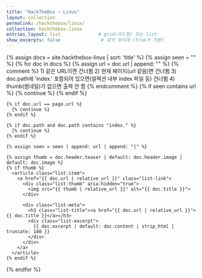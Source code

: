 ```yaml
---
title: "HackTheBox — Linux"
layout: collection
permalink: /hackthebox/linux/
collection: hackthebox-linux
entries_layout: list              # grid(카드형) 또는 list
show_excerpts: false               # 요약 보이게 (true가 기본)                   
---
```


<div class="list-archive">
  {% assign docs = site.hackthebox-linux | sort: 'title' %}
  {% assign seen = "" %}
  {% for doc in docs %}
    {% assign url = doc.url | append: "" %}
    {% comment %}
      1) 같은 URL이면 건너뜀
      2) 현재 페이지(url 같음)면 건너뜀
      3) doc.path에 'index.' 포함되어 있으면(컬렉션 내부 index 파일 등) 건너뜀
      4) thumb(썸네일)가 없으면 출력 안 함
    {% endcomment %}
    {% if seen contains url %}
      {% continue %}
    {% endif %}

    {% if doc.url == page.url %}
      {% continue %}
    {% endif %}

    {% if doc.path and doc.path contains "index." %}
      {% continue %}
    {% endif %}

    {% assign seen = seen | append: url | append: "|" %}

    {% assign thumb = doc.header.teaser | default: doc.header.image | default: doc.image %}
    {% if thumb %}
      <article class="list-item">
        <a href="{{ doc.url | relative_url }}" class="list-link">
          <div class="list-thumb" aria-hidden="true">
            <img src="{{ thumb | relative_url }}" alt="{{ doc.title }}">
          </div>

          <div class="list-meta">
            <h3 class="list-title"><a href="{{ doc.url | relative_url }}">{{ doc.title }}</a></h3>
            <div class="list-excerpt">
              {{ doc.excerpt | default: doc.content | strip_html | truncate: 180 }}
            </div>
          </div>
        </a>
      </article>
    {% endif %}
  {% endfor %}
</div>
